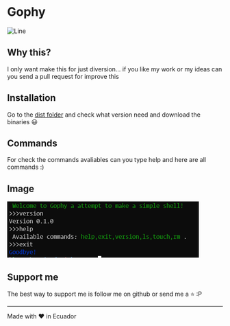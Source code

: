 # Gophy

![Line](https://img.shields.io/tokei/lines/github/TeoDev1611/gophy)

## Why this?

I only want make this for just diversion... if you like my work or my ideas can you send a pull request for improve this 

## Installation

Go to the [dist folder](./dist/) and check what version need and download the binaries :smiley:

## Commands

For check the commands avaliables can you type help and here are all commands :)

## Image

![Demo image](./docs/demo.PNG)

## Support me

The best way to support me is follow me on github or send me a :star: :P

---
Made with :heart: in Ecuador
